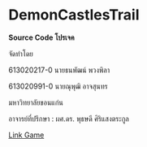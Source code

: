 # DemonCastlesTrail
**Source Code โปรเจค**

จัดทำโดย

613020217-0  นายธนพัฒน์	พวงพิลา 

613020991-0	 นายณุพุฒิ	อาจสุนทร  

มหาวิทยาลัยขอนแก่น

อาจารย์ที่ปรึกษา : ผศ.ดร. พุธษดี ศิริแสงตระกูล

[Link Game](https://drive.google.com/file/d/1RvEMKCiiH7KqJe6oRjeNtFYqF2PID-Pp/view?usp=sharing)

